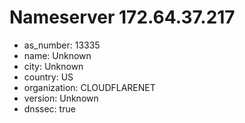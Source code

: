 # Nameserver 172.64.37.217

* as_number: 13335
* name: Unknown
* city: Unknown
* country: US
* organization: CLOUDFLARENET
* version: Unknown
* dnssec: true
